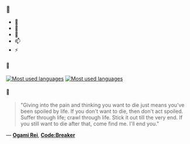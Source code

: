 ### 👋

- 🔭
- 🌱
- 💬
- 📫
- ⚡

#### 🧏

[![Most used languages](https://github-readme-stats-aynah.vercel.app/api/top-langs/?username=aynh&theme=solarized-dark&langs_count=6&layout=compact&hide_title=true)](https://github.com/anuraghazra/github-readme-stats#gh-dark-mode-only)
[![Most used languages](https://github-readme-stats-aynah.vercel.app/api/top-langs/?username=aynh&theme=solarized-light&langs_count=6&layout=compact&hide_title=true)](https://github.com/anuraghazra/github-readme-stats#gh-light-mode-only)

#### 💬

> "Giving into the pain and thinking you want to die just means you've been spoiled by life. If you don't want to die, then don't act spoiled. Suffer through life; crawl through life. Stick it out till the very end. If you still want to die after that, come find me. I'll end you."

&mdash; [**Ogami Rei**](https://myanimelist.net/character.php?q=Ogami%20Rei&cat=character), [**Code:Breaker**](https://myanimelist.net/search/all?q=Code%3ABreaker&cat=all)
